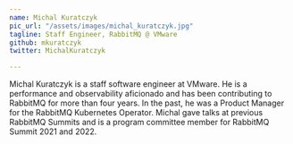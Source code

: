 ```yaml
---
name: Michal Kuratczyk
pic_url: "/assets/images/michal_kuratczyk.jpg"
tagline: Staff Engineer, RabbitMQ @ VMware
github: mkuratczyk
twitter: MichalKuratczyk

---
```

Michal Kuratczyk is a staff software engineer at VMware. He is a performance and observability aficionado and has been contributing to RabbitMQ for more than four years. In the past, he was a Product Manager for the RabbitMQ Kubernetes Operator. Michal gave talks at previous RabbitMQ Summits and is a program committee member for RabbitMQ Summit 2021 and 2022.